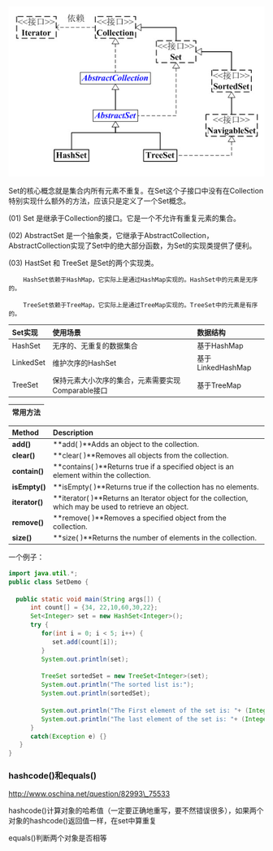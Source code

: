 ![](/assets/set.png)

Set的核心概念就是集合内所有元素不重复。在Set这个子接口中没有在Collection特别实现什么额外的方法，应该只是定义了一个Set概念。

\(01\) Set 是继承于Collection的接口。它是一个不允许有重复元素的集合。

\(02\) AbstractSet 是一个抽象类，它继承于AbstractCollection，AbstractCollection实现了Set中的绝大部分函数，为Set的实现类提供了便利。

\(03\) HastSet 和 TreeSet 是Set的两个实现类。

```
    HashSet依赖于HashMap，它实际上是通过HashMap实现的。HashSet中的元素是无序的。

    TreeSet依赖于TreeMap，它实际上是通过TreeMap实现的。TreeSet中的元素是有序的。
```

| Set实现 | 使用场景 | 数据结构 |
| :--- | :--- | :--- |
| HashSet | 无序的、无重复的数据集合 | 基于HashMap |
| LinkedSet | 维护次序的HashSet | 基于LinkedHashMap |
| TreeSet | 保持元素大小次序的集合，元素需要实现Comparable接口 | 基于TreeMap |

| **常用方法** |
| :--- |


| Method | Description |
| :--- | :--- |
| **add\(\)** | **add\( \)**Adds an object to the collection. |
| **clear\(\)** | **clear\( \)**Removes all objects from the collection. |
| **contain\(\)** | **contains\( \)**Returns true if a specified object is an element within the collection. |
| **isEmpty\(\)** | **isEmpty\( \)**Returns true if the collection has no elements. |
| **iterator\(\)** | **iterator\( \)**Returns an Iterator object for the collection, which may be used to retrieve an object. |
| **remove\(\)** | **remove\( \)**Removes a specified object from the collection. |
| **size\(\)** | **size\( \)**Returns the number of elements in the collection. |

一个例子：

```java
import java.util.*;
public class SetDemo {

  public static void main(String args[]) { 
      int count[] = {34, 22,10,60,30,22};
      Set<Integer> set = new HashSet<Integer>();
      try {
         for(int i = 0; i < 5; i++) {
            set.add(count[i]);
         }
         System.out.println(set);

         TreeSet sortedSet = new TreeSet<Integer>(set);
         System.out.println("The sorted list is:");
         System.out.println(sortedSet);

         System.out.println("The First element of the set is: "+ (Integer)sortedSet.first());
         System.out.println("The last element of the set is: "+ (Integer)sortedSet.last());
      }
      catch(Exception e) {}
   }
}
```

### hashcode\(\)和equals\(\)

http://www.oschina.net/question/82993\_75533

hashcode\(\)计算对象的哈希值（一定要正确地重写，要不然错误很多），如果两个对象的hashcode\(\)返回值一样，在set中算重复

equals\(\)判断两个对象是否相等



